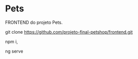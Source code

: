 # Pets
FRONTEND do projeto Pets.

git clone https://github.com/projeto-final-petshop/frontend.git

npm i,

ng serve
